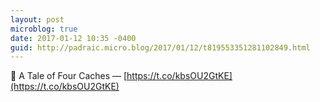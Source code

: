 ```yaml
---
layout: post
microblog: true
date: 2017-01-12 10:35 -0400
guid: http://padraic.micro.blog/2017/01/12/t819553351281102849.html
---
```

🔗 A Tale of Four Caches — [https://t.co/kbsOU2GtKE](https://t.co/kbsOU2GtKE)

